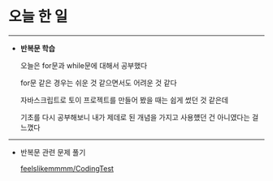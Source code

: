 # 오늘 한 일

---

- **반복문 학습**

    오늘은 for문과 while문에 대해서 공부했다

    for문 같은 경우는 쉬운 것 같으면서도 어려운 것 같다

    자바스크립트로 토이 프로젝트를 만들어 봤을 때는 쉽게 썼던 것 같은데

    기초를 다시 공부해보니 내가 제데로 된 개념을 가지고 사용헀던 건 아니였다는 걸 느꼈다

---

- 반복문 관련 문제 풀기

    [feelslikemmmm/CodingTest](https://github.com/feelslikemmmm/CodingTest)